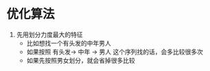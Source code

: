 # 优化算法


1. 先用划分力度最大的特征
	- 比如想找一个有头发的中年男人
	- 如果按照 有头发-> 中年 -> 男人 这个序列找的话，会多比较很多次
	- 如果先按照男女划分，就会省掉很多比较

